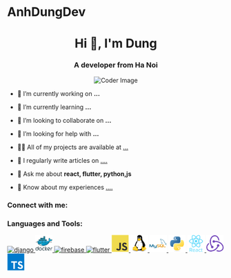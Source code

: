 # AnhDungDev
<h1 align="center" class="fade-in">Hi 👋, I'm Dung</h1>
<h3 align="center">A developer from Ha Noi</h3>

<p align="center">
  <img src="https://prompti.ai/wp-content/uploads/2023/07/pcboi2.png" alt="Coder Image" width="150" class="hover-effect" />
</p>

- 🔭 I’m currently working on **...**

- 🌱 I’m currently learning **...**

- 👯 I’m looking to collaborate on **...**

- 🤝 I’m looking for help with **...**

- 👨‍💻 All of my projects are available at [...](...)

- 📝 I regularly write articles on [....](....)

- 💬 Ask me about **react, flutter, python,js**

- 📄 Know about my experiences [....](....)

<h3 align="left">Connect with me:</h3>
<p align="left">
</p>

<h3 align="left">Languages and Tools:</h3>
<p align="left"> 
  <a href="https://www.djangoproject.com/" target="_blank" rel="noreferrer">
    <img src="https://cdn.worldvectorlogo.com/logos/django.svg" alt="django" width="40" height="40" class="icon-effect"/>
  </a>
  <a href="https://www.docker.com/" target="_blank" rel="noreferrer">
    <img src="https://raw.githubusercontent.com/devicons/devicon/master/icons/docker/docker-original-wordmark.svg" alt="docker" width="40" height="40" class="icon-effect"/>
  </a>
  <a href="https://firebase.google.com/" target="_blank" rel="noreferrer">
    <img src="https://www.vectorlogo.zone/logos/firebase/firebase-icon.svg" alt="firebase" width="40" height="40" class="icon-effect"/>
  </a>
  <a href="https://flutter.dev" target="_blank" rel="noreferrer">
    <img src="https://www.vectorlogo.zone/logos/flutterio/flutterio-icon.svg" alt="flutter" width="40" height="40" class="icon-effect"/>
  </a>
  <a href="https://developer.mozilla.org/en-US/docs/Web/JavaScript" target="_blank" rel="noreferrer">
    <img src="https://raw.githubusercontent.com/devicons/devicon/master/icons/javascript/javascript-original.svg" alt="javascript" width="40" height="40" class="icon-effect"/>
  </a>
  <a href="https://www.linux.org/" target="_blank" rel="noreferrer">
    <img src="https://raw.githubusercontent.com/devicons/devicon/master/icons/linux/linux-original.svg" alt="linux" width="40" height="40" class="icon-effect"/>
  </a>
  <a href="https://www.mysql.com/" target="_blank" rel="noreferrer">
    <img src="https://raw.githubusercontent.com/devicons/devicon/master/icons/mysql/mysql-original-wordmark.svg" alt="mysql" width="40" height="40" class="icon-effect"/>
  </a>
  <a href="https://www.python.org" target="_blank" rel="noreferrer">
    <img src="https://raw.githubusercontent.com/devicons/devicon/master/icons/python/python-original.svg" alt="python" width="40" height="40" class="icon-effect"/>
  </a>
  <a href="https://reactjs.org/" target="_blank" rel="noreferrer">
    <img src="https://raw.githubusercontent.com/devicons/devicon/master/icons/react/react-original-wordmark.svg" alt="react" width="40" height="40" class="icon-effect"/>
  </a>
  <a href="https://redux.js.org" target="_blank" rel="noreferrer">
    <img src="https://raw.githubusercontent.com/devicons/devicon/master/icons/redux/redux-original.svg" alt="redux" width="40" height="40" class="icon-effect"/>
  </a>
  <a href="https://www.typescriptlang.org/" target="_blank" rel="noreferrer">
    <img src="https://raw.githubusercontent.com/devicons/devicon/master/icons/typescript/typescript-original.svg" alt="typescript" width="40" height="40" class="icon-effect"/>
  </a>
</p>

<style>
  .hover-effect {
    transition: transform 0.3s ease-in-out;
  }

  .hover-effect:hover {
    transform: scale(1.1);
  }

  .fade-in {
    opacity: 0;
    animation: fadeIn 2s forwards;
  }

  @keyframes fadeIn {
    from {
      opacity: 0;
    }
    to {
      opacity: 1;
    }
  }

  .icon-effect {
    transition: transform 0.3s ease-in-out;
  }

  .icon-effect:hover {
    transform: scale(1.2);
  }

  .link-effect {
    color: #007BFF;
    text-decoration: none;
    transition: color 0.3s;
  }

  .link-effect:hover {
    color: #0056b3;
  }
</style>
